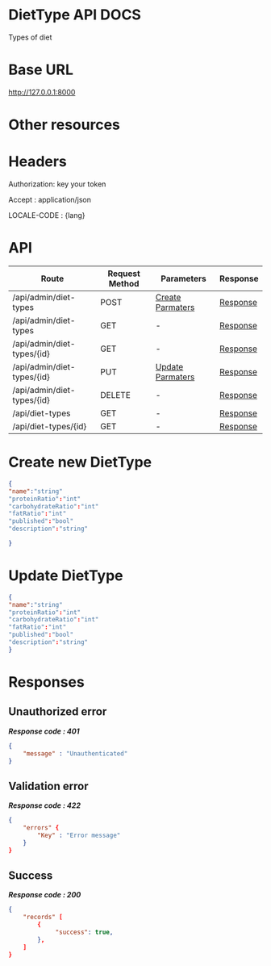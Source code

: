 # DietType API DOCS
 Types of diet
# Base URL
http://127.0.0.1:8000

# Other resources 

 
# Headers

Authorization: key your token

Accept : application/json

LOCALE-CODE : {lang}

# API 

| Route                        | Request Method | Parameters | Response  |
| -----------                  | -----------    |----------- |---------- |
| /api/admin/diet-types            | POST           |  [Create Parmaters](#Create)|[Response](#Response)|
| /api/admin/diet-types | GET           |-|  [Response](#Response)         |
|/api/admin/diet-types/{id}         | GET           |  - |  [Response](#Response)         |
|/api/admin/diet-types/{id}        |PUT           |  [Update Parmaters](#Update)|[Response](#Response)     |
|/api/admin/diet-types/{id}        |DELETE           |  -|[Response](#Response)| 
|/api/diet-types        |GET           |-| [Response](#Response)|
|/api/diet-types/{id}        |GET           |-|[Response](#Response)|


# <a name="Create"> </a> Create new DietType 

```json
{
"name":"string"
"proteinRatio":"int"
"carbohydrateRatio":"int"
"fatRatio":"int"
"published":"bool"
"description":"string"

} 
```

# <a name="Update"> </a> Update DietType

```json
{
"name":"string"
"proteinRatio":"int"
"carbohydrateRatio":"int"
"fatRatio":"int"
"published":"bool"
"description":"string"
} 
```
# <a name="Response"> </a> Responses 

## Unauthorized error

__*Response code : 401*__
```json 
{
    "message" : "Unauthenticated"
}
```

## Validation error 
__*Response code : 422*__

```json 
{
    "errors" {
        "Key" : "Error message"
    }
}
```
## Success  
__*Response code : 200*__
```json 
{
    "records" [
        {
             "success": true,
        },
    ]
}
```
